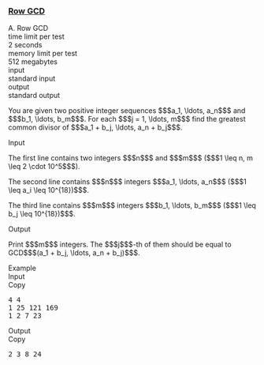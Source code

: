 <h3><a href="https://codeforces.com/contest/1458/problem/A" target="_blank" rel="noopener noreferrer">Row GCD</a></h3>

<div class="header"><div class="title">A. Row GCD</div><div class="time-limit"><div class="property-title">time limit per test</div>2 seconds</div><div class="memory-limit"><div class="property-title">memory limit per test</div>512 megabytes</div><div class="input-file input-standard"><div class="property-title">input</div>standard input</div><div class="output-file output-standard"><div class="property-title">output</div>standard output</div></div><div><p>You are given two positive integer sequences $$$a_1, \ldots, a_n$$$ and $$$b_1, \ldots, b_m$$$. For each $$$j = 1, \ldots, m$$$ find the greatest common divisor of $$$a_1 + b_j, \ldots, a_n + b_j$$$.</p></div><div class="input-specification"><div class="section-title">Input</div><p>The first line contains two integers $$$n$$$ and $$$m$$$ ($$$1 \leq n, m \leq 2 \cdot 10^5$$$).</p><p>The second line contains $$$n$$$ integers $$$a_1, \ldots, a_n$$$ ($$$1 \leq a_i \leq 10^{18})$$$.</p><p>The third line contains $$$m$$$ integers $$$b_1, \ldots, b_m$$$ ($$$1 \leq b_j \leq 10^{18})$$$.</p></div><div class="output-specification"><div class="section-title">Output</div><p>Print $$$m$$$ integers. The $$$j$$$-th of them should be equal to GCD$$$(a_1 + b_j, \ldots, a_n + b_j)$$$.</p></div><div class="sample-tests"><div class="section-title">Example</div><div class="sample-test"><div class="input"><div class="title">Input<div title="Copy" data-clipboard-target="#id004810146758103916" id="id007355513720731236" class="input-output-copier">Copy</div></div><pre id="id004810146758103916">4 4
1 25 121 169
1 2 7 23
</pre></div><div class="output"><div class="title">Output<div title="Copy" data-clipboard-target="#id003720470184066864" id="id006587303037842688" class="input-output-copier">Copy</div></div><pre id="id003720470184066864">2 3 8 24
</pre></div></div></div>